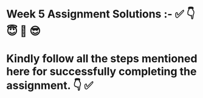 # Week 5 Assignment Solutions :- ✅ 👇 😇 💯 😎
# Kindly follow all the steps mentioned here for successfully completing the assignment. 👇 ✅
